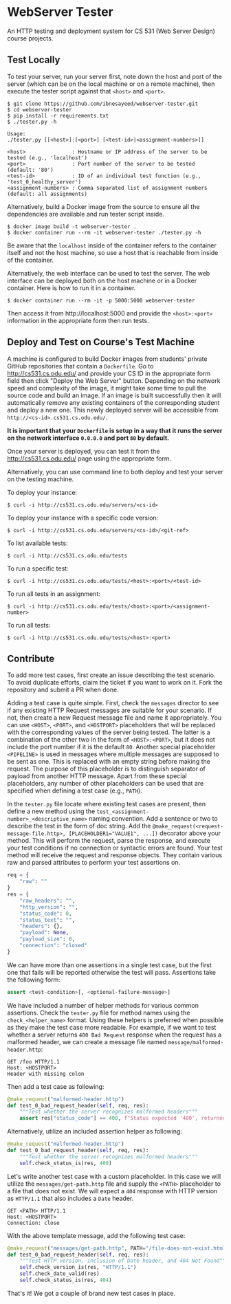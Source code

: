 # WebServer Tester

An HTTP testing and deployment system for CS 531 (Web Server Design) course projects.

## Test Locally

To test your server, run your server first, note down the host and port of the server (which can be on the local machine or on a remote machine), then execute the tester script against that `<host>` and `<port>`.

```
$ git clone https://github.com/ibnesayeed/webserver-tester.git
$ cd webserver-tester
$ pip install -r requirements.txt
$ ./tester.py -h

Usage:
./tester.py [[<host>]:[<port>] [<test-id>|<assignment-numbers>]]

<host>               : Hostname or IP address of the server to be tested (e.g., 'localhost')
<port>               : Port number of the server to be tested (default: '80')
<test-id>            : ID of an individual test function (e.g., 'test_0_healthy_server')
<assignment-numbers> : Comma separated list of assignment numbers (default: all assignments)
```

Alternatively, build a Docker image from the source to ensure all the dependencies are available and run tester script inside.

```
$ docker image build -t webserver-tester .
$ docker container run --rm -it webserver-tester ./tester.py -h
```

Be aware that the `localhost` inside of the container refers to the container itself and not the host machine, so use a host that is reachable from inside of the container.

Alternatively, the web interface can be used to test the server. The web interface can be deployed both on the host machine or in a Docker container. Here is how to run it in a container.

```
$ docker container run --rm -it -p 5000:5000 webserver-tester
```

Then access it from http://localhost:5000 and provide the `<host>:<port>` information in the appropriate form then run tests.

## Deploy and Test on Course's Test Machine

A machine is configured to build Docker images from students' private GitHub repositories that contain a `Dockerfile`. Go to http://cs531.cs.odu.edu/ and provide your CS ID in the appropriate form field then click "Deploy the Web Server" button. Depending on the network speed and complexity of the image, it might take some time to pull the source code and build an image. If an image is built successfully then it will automatically remove any existing containers of the corresponding student and deploy a new one. This newly deployed server will be accessible from `http://<cs-id>.cs531.cs.odu.edu/`.

**It is important that your `Dockerfile` is setup in a way that it runs the server on the network interface `0.0.0.0` and port `80` by default.**

Once your server is deployed, you can test it from the http://cs531.cs.odu.edu/ page using the appropriate form.

Alternatively, you can use command line to both deploy and test your server on the testing machine.

To deploy your instance:

```
$ curl -i http://cs531.cs.odu.edu/servers/<cs-id>
```

To deploy your instance with a specific code version:

```
$ curl -i http://cs531.cs.odu.edu/servers/<cs-id>/<git-ref>
```

To list available tests:

```
$ curl -i http://cs531.cs.odu.edu/tests
```

To run a specific test:

```
$ curl -i http://cs531.cs.odu.edu/tests/<host>:<port>/<test-id>
```

To run all tests in an assignment:

```
$ curl -i http://cs531.cs.odu.edu/tests/<host>:<port>/<assignment-number>
```

To run all tests:

```
$ curl -i http://cs531.cs.odu.edu/tests/<host>:<port>
```

## Contribute

To add more test cases, first create an issue describing the test scenario. To avoid duplicate efforts, claim the ticket if you want to work on it. Fork the repository and submit a PR when done.

Adding a test case is quite simple. First, check the `messages` director to see if any existing HTTP Request messages are suitable for your scenario. If not, then create a new Request message file and name it appropriately. You can use `<HOST>`, `<PORT>`, and `<HOSTPORT>` placeholders that will be replaced with the corresponding values of the server being tested. The latter is a combination of the other two in the form of `<HOST>:<PORT>`, but it does not include the port number if it is the default `80`. Another special placeholder `<PIPELINE>` is used in messages where multiple messages are supposed to be sent as one. This is replaced with an empty string before making the request. The purpose of this placeholder is to distinguish separator of payload from another HTTP message. Apart from these special placeholders, any number of other placeholders can be used that are specified when defining a test case (e.g., `PATH`).

In the `tester.py` file locate where existing test cases are present, then define a new method using the `test_<assignment-number>_<descriptive_name>` naming convention. Add a sentence or two to describe the test in the form of doc string. Add the `@make_request(<request-message-file.http>, [PLACEHOLDER1="VALUE1", ...])` decorator above your method. This will perform the request, parse the response, and execute your test conditions if no connection or syntactic errors are found. Your test method will receive the request and response objects. They contain various raw and parsed attributes to perform your test assertions on.

```py
req = {
    "raw": ""
}
res = {
    "raw_headers": "",
    "http_version": "",
    "status_code": 0,
    "status_text": "",
    "headers": {},
    "payload": None,
    "payload_size": 0,
    "connection": "closed"
}
```

We can have more than one assertions in a single test case, but the first one that fails will be reported otherwise the test will pass. Assertions take the following form:

```py
assert <test-condition>[, <optional-failure-message>]
```

We have included a number of helper methods for various common assertions. Check the `tester.py` file for method names using the `check_<helper_name>` format. Using these helpers is preferred when possible as they make the test case more readable. For example, if we want to test whether a server returns `400 Bad Request` response when the request has a malformed header, we can create a message file named `message/malformed-header.http`:

```http
GET /foo HTTP/1.1
Host: <HOSTPORT>
Header with missing colon

```

Then add a test case as following:

```py
@make_request("malformed-header.http")
def test_0_bad_request_header(self, req, res):
    """Test whether the server recognizes malformed headers"""
    assert res["status_code"] == 400, f"Status expected '400', returned '{res['status_code']}'"
```

Alternatively, utilize an included assertion helper as following:

```py
@make_request("malformed-header.http")
def test_0_bad_request_header(self, req, res):
    """Test whether the server recognizes malformed headers"""
    self.check_status_is(res, 400)
```

Let's write another test case with a custom placeholder. In this case we will utilize the `messages/get-path.http` file and supply the `<PATH>` placeholder to a file that does not exist. We will expect a `404` response with HTTP version as `HTTP/1.1` that also includes a `Date` header.

```http
GET <PATH> HTTP/1.1
Host: <HOSTPORT>
Connection: close

```

With the above template message, add the following test case:

```py
@make_request("messages/get-path.http", PATH="/file-does-not-exist.html")
def test_0_bad_request_header(self, req, res):
    """Test HTTP version, inclusion of Date header, and 404 Not Found"""
    self.check_version_is(res, "HTTP/1.1")
    self.check_date_valid(res)
    self.check_status_is(res, 404)
```


That's it! We got a couple of brand new test cases in place.
